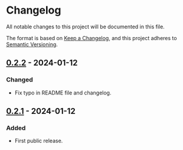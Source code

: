 # Changelog

All notable changes to this project will be documented in this file.

The format is based on [Keep a Changelog](https://keepachangelog.com/en/1.0.0/), and this project
adheres to [Semantic Versioning](https://semver.org/spec/v2.0.0.html).

## [0.2.2] - 2024-01-12

[0.2.2]: https://github.com/HMIProject/open62541/compare/v0.2.1...v0.2.2

### Changed

- Fix typo in README file and changelog.

## [0.2.1] - 2024-01-12

[0.2.1]: https://github.com/HMIProject/open62541/releases/tag/v0.2.1

### Added

- First public release.
